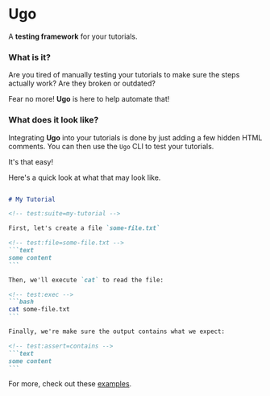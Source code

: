 # Ugo

A **testing framework** for your tutorials.

### What is it?

Are you tired of manually testing your tutorials to make sure the steps actually work? Are they broken or outdated? 

Fear no more! **Ugo** is here to help automate that!

### What does it look like?

Integrating **Ugo** into your tutorials is done by just adding a few hidden HTML comments. You can then use the `Ugo` CLI to test your tutorials. 

It's that easy!

Here's a quick look at what that may look like.

~~~markdown

# My Tutorial

<!-- test:suite=my-tutorial -->

First, let's create a file `some-file.txt`

<!-- test:file=some-file.txt -->
```text
some content
```

Then, we'll execute `cat` to read the file:

<!-- test:exec -->
```bash
cat some-file.txt
```

Finally, we're make sure the output contains what we expect:

<!-- test:assert=contains -->
```text
some content
```

~~~

For more, check out these [examples](docs/examples).